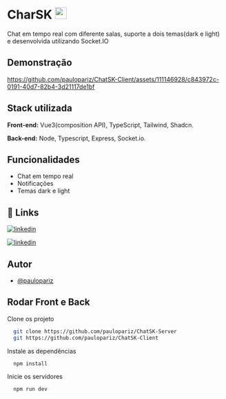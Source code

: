 
# CharSK <img src="https://github.com/paulopariz/ChatSK-Client/assets/111146928/a2842403-b866-43e9-ae48-030c24370b3d" width="27" /> 

Chat em tempo real com diferente salas, suporte a dois temas(dark e light) e desenvolvida utilizando Socket.IO

## Demonstração

https://github.com/paulopariz/ChatSK-Client/assets/111146928/c843972c-0191-40d7-82b4-3d21117de1bf



## Stack utilizada

**Front-end:** Vue3(composition API), TypeScript, Tailwind, Shadcn.

**Back-end:** Node, Typescript, Express, Socket.io.


## Funcionalidades

- Chat em tempo real
- Notificações
- Temas dark e light


## 🔗 Links

[![linkedin](https://img.shields.io/badge/Backend-0C101E?style=for-the-badge&logo=github&logoColor=white)](https://github.com/paulopariz/ChatSK-Server)

[![linkedin](https://img.shields.io/badge/linkedin-0C101E?style=for-the-badge&logo=linkedin&logoColor=white)](https://www.linkedin.com/in/paulopariz/)



## Autor

- [@paulopariz](https://www.linkedin.com/in/paulopariz/)


## Rodar Front e Back

Clone os projeto

```bash
  git clone https://github.com/paulopariz/ChatSK-Server
  git https://github.com/paulopariz/ChatSK-Client
```


Instale as dependências

```bash
  npm install
```

Inicie os servidores

```bash
  npm run dev
```
